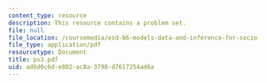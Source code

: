 ```yaml
---
content_type: resource
description: This resource contains a problem set.
file: null
file_location: /coursemedia/esd-86-models-data-and-inference-for-socio-technical-systems-spring-2007/ad6d6c6de802ac8a3798d7617254ad6a_ps3.pdf
file_type: application/pdf
resourcetype: Document
title: ps3.pdf
uid: ad6d6c6d-e802-ac8a-3798-d7617254ad6a
---
```

